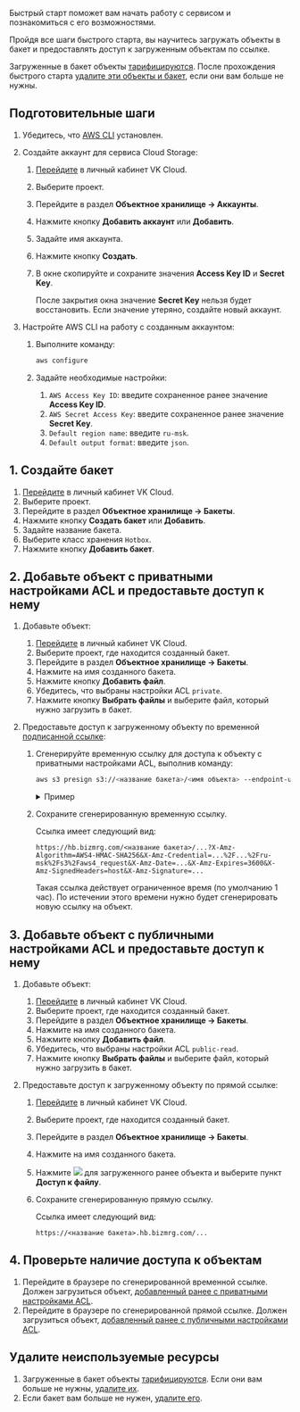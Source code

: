 Быстрый старт поможет вам начать работу с сервисом и познакомиться с его возможностями.

Пройдя все шаги быстрого старта, вы научитесь загружать объекты в бакет и предоставлять доступ к загруженным объектам по ссылке.

<warn>

Загруженные в бакет объекты [тарифицируются](../tariffication). После прохождения быстрого старта [удалите эти объекты и бакет](#udalite_neispolzuemye_resursy), если они вам больше не нужны.

</warn>

## Подготовительные шаги

1. Убедитесь, что [AWS CLI](https://aws.amazon.com/ru/cli/) установлен.

1. Создайте аккаунт для сервиса Cloud Storage:

   1. [Перейдите](https://msk.cloud.vk.com/app/) в личный кабинет VK Cloud.
   1. Выберите проект.
   1. Перейдите в раздел **Объектное хранилище → Аккаунты**.
   1. Нажмите кнопку **Добавить аккаунт** или **Добавить**.
   1. Задайте имя аккаунта.
   1. Нажмите кнопку **Создать**.
   1. В окне скопируйте и сохраните значения **Access Key ID** и **Secret Key**.

      <warn>

      После закрытия окна значение **Secret Key** нельзя будет восстановить. Если значение утеряно, создайте новый аккаунт.

      </warn>

1. Настройте AWS CLI на работу с созданным аккаунтом:

   1. Выполните команду:

      ```bash
      aws configure
      ```

   1. Задайте необходимые настройки:

      1. `AWS Access Key ID`: введите сохраненное ранее значение **Access Key ID**.
      1. `AWS Secret Access Key`: введите сохраненное ранее значение **Secret Key**.
      1. `Default region name`: введите `ru-msk`.
      1. `Default output format`: введите `json`.

## 1. Создайте бакет

1. [Перейдите](https://msk.cloud.vk.com/app/) в личный кабинет VK Cloud.
1. Выберите проект.
1. Перейдите в раздел **Объектное хранилище → Бакеты**.
1. Нажмите кнопку **Создать бакет** или **Добавить**.
1. Задайте название бакета.
1. Выберите класс хранения `Hotbox`.
1. Нажмите кнопку **Добавить бакет**.

## 2. Добавьте объект с приватными настройками ACL и предоставьте доступ к нему

1. Добавьте объект:

   1. [Перейдите](https://msk.cloud.vk.com/app/) в личный кабинет VK Cloud.
   1. Выберите проект, где находится созданный бакет.
   1. Перейдите в раздел **Объектное хранилище → Бакеты**.
   1. Нажмите на имя созданного бакета.
   1. Нажмите кнопку **Добавить файл**.
   1. Убедитесь, что выбраны настройки ACL `private`.
   1. Нажмите кнопку **Выбрать файлы** и выберите файл, который нужно загрузить в бакет.

1. Предоставьте доступ к загруженному объекту по временной [подписанной ссылке](../service-management/objects/signed-url):

   1. Сгенерируйте временную ссылку для доступа к объекту с приватными настройками ACL, выполнив команду:

      ```bash
      aws s3 presign s3://<название бакета>/<имя объекта> --endpoint-url https://hb.bizmrg.com
      ```

      <details>
      <summary>Пример</summary>

      Пусть в бакет `my-cloud-bucket` был загружен объект `cat_image_private_acl.png`.

      Тогда команда будет иметь вид:

      ```bash
      aws s3 presign s3://my-cloud-bucket/cat_image_private_acl.png --endpoint-url https://hb.bizmrg.com
      ```

      </details>

   1. Сохраните сгенерированную временную ссылку.

      Ссылка имеет следующий вид:

      ```https
      https://hb.bizmrg.com/<название бакета>/...?X-Amz-Algorithm=AWS4-HMAC-SHA256&X-Amz-Credential=...%2F...%2Fru-msk%2Fs3%2Faws4_request&X-Amz-Date=...&X-Amz-Expires=3600&X-Amz-SignedHeaders=host&X-Amz-Signature=...
      ```

      <info>

      Такая ссылка действует ограниченное время (по умолчанию 1 час). По истечении этого времени нужно будет сгенерировать новую ссылку на объект.

      </info>

## 3. Добавьте объект с публичными настройками ACL и предоставьте доступ к нему

1. Добавьте объект:

   1. [Перейдите](https://msk.cloud.vk.com/app/) в личный кабинет VK Cloud.
   1. Выберите проект, где находится созданный бакет.
   1. Перейдите в раздел **Объектное хранилище → Бакеты**.
   1. Нажмите на имя созданного бакета.
   1. Нажмите кнопку **Добавить файл**.
   1. Убедитесь, что выбраны настройки ACL `public-read`.
   1. Нажмите кнопку **Выбрать файлы** и выберите файл, который нужно загрузить в бакет.

1. Предоставьте доступ к загруженному объекту по прямой ссылке:

   1. [Перейдите](https://msk.cloud.vk.com/app/) в личный кабинет VK Cloud.
   1. Выберите проект, где находится созданный бакет.
   1. Перейдите в раздел **Объектное хранилище → Бакеты**.
   1. Нажмите на имя созданного бакета.
   1. Нажмите ![ ](/ru/assets/more-icon.svg "inline") для загруженного ранее объекта и выберите пункт **Доступ к файлу**.
   1. Сохраните сгенерированную прямую ссылку.

      Ссылка имеет следующий вид:

      ```https
      https://<название бакета>.hb.bizmrg.com/...
      ```

## 4. Проверьте наличие доступа к объектам

1. Перейдите в браузере по сгенерированной временной ссылке. Должен загрузиться объект, [добавленный ранее с приватными настройками ACL](#2_dobavte_obekt_s_privatnymi_nastroykami_acl_i_predostavte_dostup_k_nemu).
1. Перейдите в браузере по сгенерированной прямой ссылке. Должен загрузиться объект, [добавленный ранее с публичными настройками ACL](#3_dobavte_obekt_s_publichnymi_nastroykami_acl_i_predostavte_dostup_k_nemu).

## Удалите неиспользуемые ресурсы

1. Загруженные в бакет объекты [тарифицируются](../tariffication). Если они вам больше не нужны, [удалите их](../service-management/objects/manage-object).
1. Если бакет вам больше не нужен, [удалите его](../service-management/buckets/manage-bucket#udalenie_baketa).
